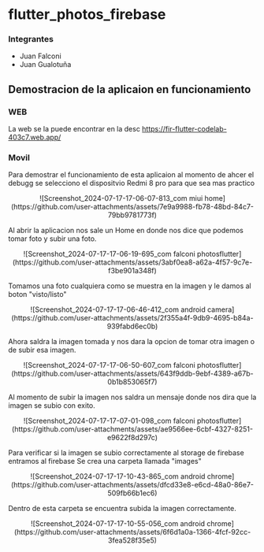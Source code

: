 # flutter_photos_firebase

### Integrantes
- Juan Falconi
- Juan Gualotuña

## Demostracion de la aplicaion en funcionamiento

### WEB
La web se la puede encontrar en la desc
https://fir-flutter-codelab-403c7.web.app/

### Movil

Para demostrar el funcionamiento de esta aplicaion al momento de ahcer el debugg se selecciono el dispositvio Redmi 8 pro para que sea mas practico

<p align="center">
  ![Screenshot_2024-07-17-17-06-07-813_com miui home](https://github.com/user-attachments/assets/7e9a9988-fb78-48bd-84c7-79bb9781773f)
</p>

Al abrir la aplicacion nos sale un Home en donde nos dice que podemos tomar foto y subir una foto.

<p align="center">
  ![Screenshot_2024-07-17-17-06-19-695_com falconi photosflutter](https://github.com/user-attachments/assets/3abf0ea8-a62a-4f57-9c7e-f3be901a348f)
</p>

Tomamos una foto cualquiera como se muestra en la imagen y le damos al boton "visto/listo" 

<p align="center">
  ![Screenshot_2024-07-17-17-06-46-412_com android camera](https://github.com/user-attachments/assets/2f355a4f-9db9-4695-b84a-939fabd6ec0b)
</p>

Ahora saldra la imagen tomada y nos dara la opcion de tomar otra imagen o de subir esa imagen.

<p align="center">
  ![Screenshot_2024-07-17-17-06-50-607_com falconi photosflutter](https://github.com/user-attachments/assets/643f9ddb-9ebf-4389-a67b-0b1b853065f7)
</p>

Al momento de subir la imagen nos saldra un mensaje donde nos dira que la imagen se subio con exito.

<p align="center">
  ![Screenshot_2024-07-17-17-07-01-098_com falconi photosflutter](https://github.com/user-attachments/assets/ae9566ee-6cbf-4327-8251-e9622f8d297c)
</p>

Para verificar si la imagen se subio correctamente al storage de firebase entramos al firebase
Se crea una carpeta llamada "images"

<p align="center">
  ![Screenshot_2024-07-17-17-10-43-865_com android chrome](https://github.com/user-attachments/assets/dfcd33e8-e6cd-48a0-86e7-509fb66b1ec6)
</p>

Dentro de esta carpeta se encuentra subida la imagen correctamente. 

<p align="center">
  ![Screenshot_2024-07-17-17-10-55-056_com android chrome](https://github.com/user-attachments/assets/6f6d1a0a-1366-4fcf-92cc-3fea528f35e5)
</p>
